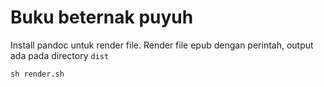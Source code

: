 # Buku beternak puyuh

Install pandoc untuk render file.
Render file epub dengan perintah, output ada pada directory `dist`

```shell
sh render.sh
```
